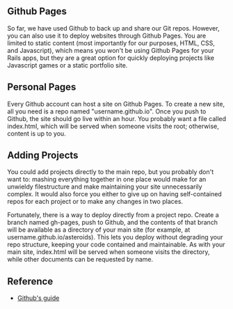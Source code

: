 ## Github Pages

So far, we have used Github to back up and share our Git repos. However, you can
also use it to deploy websites through Github Pages. You are limited to static
content (most importantly for our purposes, HTML, CSS, and Javascript), which
means you won't be using Github Pages for your Rails apps, but they are a great
option for quickly deploying projects like Javascript games or a static
portfolio site.

## Personal Pages

Every Github account can host a site on Github Pages. To create a new site, all
you need is a repo named "username.github.io". Once you push to Github, the site
should go live within an hour. You probably want a file called index.html, which
will be served when someone visits the root; otherwise, content is up to you.

## Adding Projects

You could add projects directly to the main repo, but you probably don't want
to: mashing everything together in one place would make for an unwieldy
filestructure and make maintaining your site unnecessarily complex. It would
also force you either to give up on having self-contained repos for each project
or to make any changes in two places.

Fortunately, there is a way to deploy directly from a project repo. Create a
branch named gh-pages, push to Github, and the contents of that branch will be
available as a directory of your main site (for example, at
username.github.io/asteroids). This lets you deploy without degrading your repo
structure, keeping your code contained and maintainable. As with your main site,
index.html will be served when someone visits the directory, while other
documents can be requested by name.

## Reference

* [Github's guide](https://pages.github.com/)
